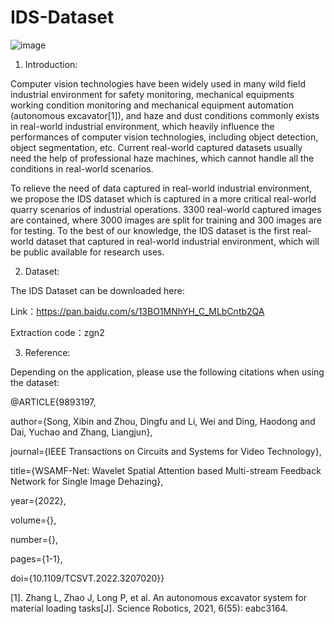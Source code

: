 # IDS-Dataset

![image](https://user-images.githubusercontent.com/11418198/174483040-55546cef-81f0-466a-baf3-9262711b09e4.png)

1. Introduction:

Computer vision technologies have been widely used in many wild field industrial environment for safety monitoring, mechanical equipments working condition monitoring and mechanical equipment automation (autonomous excavator[1]), and haze and dust conditions commonly exists in real-world industrial environment, which heavily influence the performances of computer vision technologies, including object detection, object segmentation, etc. Current real-world captured datasets usually need the help of professional haze machines, which cannot handle all the conditions in real-world scenarios. 

To relieve the need of data captured in real-world industrial environment, we propose the IDS dataset which is captured in a more critical real-world quarry scenarios of industrial operations. 3300 real-world captured images are contained, where 3000 images are split for training and 300 images are for testing. To the best of our knowledge, the IDS dataset is the first real-world dataset that captured in real-world industrial environment, which will be public available for research uses. 

2. Dataset:

The IDS Dataset can be downloaded here:

Link：https://pan.baidu.com/s/13BO1MNhYH_C_MLbCntb2QA 

Extraction code：zgn2 

3. Reference:

Depending on the application, please use the following citations when using the dataset:

@ARTICLE{9893197,

  author={Song, Xibin and Zhou, Dingfu and Li, Wei and Ding, Haodong and Dai, Yuchao and Zhang, Liangjun},
  
  journal={IEEE Transactions on Circuits and Systems for Video Technology}, 
  
  title={WSAMF-Net: Wavelet Spatial Attention based Multi-stream Feedback Network for Single Image Dehazing}, 
  
  year={2022},
  
  volume={},
  
  number={},
  
  pages={1-1},
  
  doi={10.1109/TCSVT.2022.3207020}}


[1]. Zhang L, Zhao J, Long P, et al. An autonomous excavator system for material loading tasks[J]. Science Robotics, 2021, 6(55): eabc3164.
